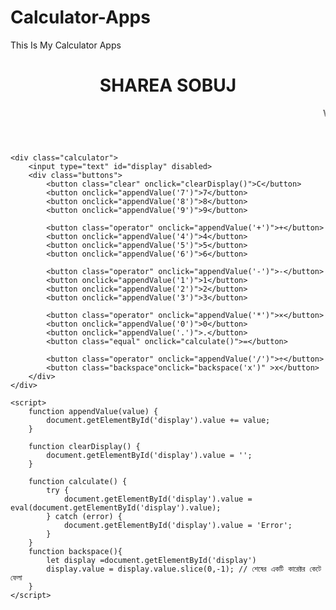 # Calculator-Apps
This Is My Calculator Apps

<body>
    <header>
        <h1> SHAREA SOBUJ</h1>
        <marquee > Welcome To My Calculator Apps</marquee>
    </header>

    <div class="calculator">
        <input type="text" id="display" disabled>
        <div class="buttons">
            <button class="clear" onclick="clearDisplay()">C</button>
            <button onclick="appendValue('7')">7</button>
            <button onclick="appendValue('8')">8</button>
            <button onclick="appendValue('9')">9</button>
            
            <button class="operator" onclick="appendValue('+')">+</button>
            <button onclick="appendValue('4')">4</button>
            <button onclick="appendValue('5')">5</button>
            <button onclick="appendValue('6')">6</button>
            
            <button class="operator" onclick="appendValue('-')">-</button>
            <button onclick="appendValue('1')">1</button>
            <button onclick="appendValue('2')">2</button>
            <button onclick="appendValue('3')">3</button>

            <button class="operator" onclick="appendValue('*')">×</button>
            <button onclick="appendValue('0')">0</button>
            <button onclick="appendValue('.')">.</button>
            <button class="equal" onclick="calculate()">=</button>

            <button class="operator" onclick="appendValue('/')">÷</button>
            <button class="backspace"onclick="backspace('x')" >x</button>
        </div>
    </div>
   
    <script>
        function appendValue(value) {
            document.getElementById('display').value += value; 
        }

        function clearDisplay() {
            document.getElementById('display').value = '';
        }

        function calculate() {
            try {
                document.getElementById('display').value = eval(document.getElementById('display').value);
            } catch (error) {
                document.getElementById('display').value = 'Error';
            }
        }
        function backspace(){
            let display =document.getElementById('display')
            display.value = display.value.slice(0,-1); // শেষের একটি কারেক্টর কেটে ফেলা 
        }
    </script>

